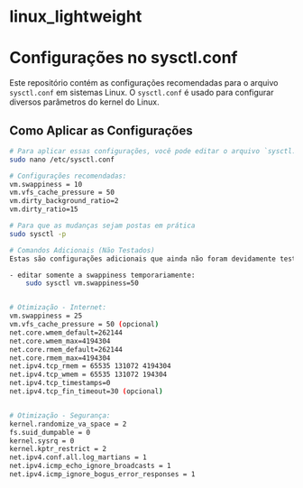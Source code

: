 # linux_lightweight

# Configurações no sysctl.conf

Este repositório contém as configurações recomendadas para o arquivo `sysctl.conf` em sistemas Linux. O `sysctl.conf` é usado para configurar diversos parâmetros do kernel do Linux.

## Como Aplicar as Configurações

```bash
# Para aplicar essas configurações, você pode editar o arquivo `sysctl.conf` usando o comando: 
sudo nano /etc/sysctl.conf

# Configurações recomendadas:
vm.swappiness = 10
vm.vfs_cache_pressure = 50 
vm.dirty_background_ratio=2
vm.dirty_ratio=15

# Para que as mudanças sejam postas em prática
sudo sysctl -p 

# Comandos Adicionais (Não Testados)
Estas são configurações adicionais que ainda não foram devidamente testadas:

- editar somente a swappiness temporariamente:
    sudo sysctl vm.swappiness=50


# Otimização - Internet: 
vm.swappiness = 25
vm.vfs_cache_pressure = 50 (opcional)
net.core.wmem_default=262144
net.core.wmem_max=4194304
net.core.rmem_default=262144
net.core.rmem_max=4194304
net.ipv4.tcp_rmem = 65535 131072 4194304
net.ipv4.tcp_wmem = 65535 131072 194304
net.ipv4.tcp_timestamps=0
net.ipv4.tcp_fin_timeout=30 (opcional)


# Otimização - Segurança:
kernel.randomize_va_space = 2
fs.suid_dumpable = 0
kernel.sysrq = 0
kernel.kptr_restrict = 2
net.ipv4.conf.all.log_martians = 1
net.ipv4.icmp_echo_ignore_broadcasts = 1
net.ipv4.icmp_ignore_bogus_error_responses = 1

